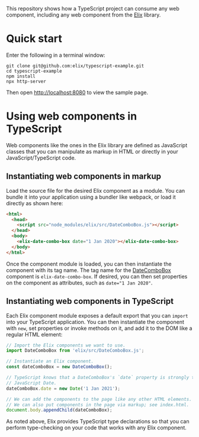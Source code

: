 This repository shows how a TypeScript project can consume any web component, including any web component from the [Elix](https://component.kitchen/library) library.


# Quick start

Enter the following in a terminal window:

```
git clone git@github.com:elix/typescript-example.git
cd typescript-example
npm install
npx http-server
```

Then open [http://localhost:8080](http://localhost:8080) to view the sample page.


# Using web components in TypeScript

Web components like the ones in the Elix library are defined as JavaScript classes that you can manipulate as markup in HTML or directly in your JavaScript/TypeScript code.


## Instantiating web components in markup

Load the source file for the desired Elix component as a module. You can bundle it into your application using a bundler like webpack, or load it directly as shown here:

```html
<html>
  <head>
    <script src="node_modules/elix/src/DateComboBox.js"></script>
  </head>
  <body>
    <elix-date-combo-box date="1 Jan 2020"></elix-date-combo-box>
  </body>
</html>
```

Once the component module is loaded, you can then instantiate the component with its tag name. The tag name for the [DateComboBox](https://component.kitchen/elix/DateComboBox) component is `elix-date-combo-box`. If desired, you can then set properties on the component as attributes, such as `date="1 Jan 2020"`.


## Instantiating web components in TypeScript

Each Elix component module exposes a default export that you can `import` into your TypeScript application. You can then instantiate the component with `new`, set properties or invoke methods on it, and add it to the DOM like a regular HTML element:

```typescript
// Import the Elix components we want to use.
import DateComboBox from 'elix/src/DateComboBox.js';

// Instantiate an Elix component.
const dateComboBox = new DateComboBox();

// TypeScript knows that a DateComboBox's `date` property is strongly typed as a
// JavaScript Date.
dateComboBox.date = new Date('1 Jan 2021');

// We can add the components to the page like any other HTML elements.
// We can also put components in the page via markup; see index.html.
document.body.appendChild(dateComboBox);
```

As noted above, Elix provides TypeScript type declarations so that you can perform type-checking on your code that works with any Elix component.
